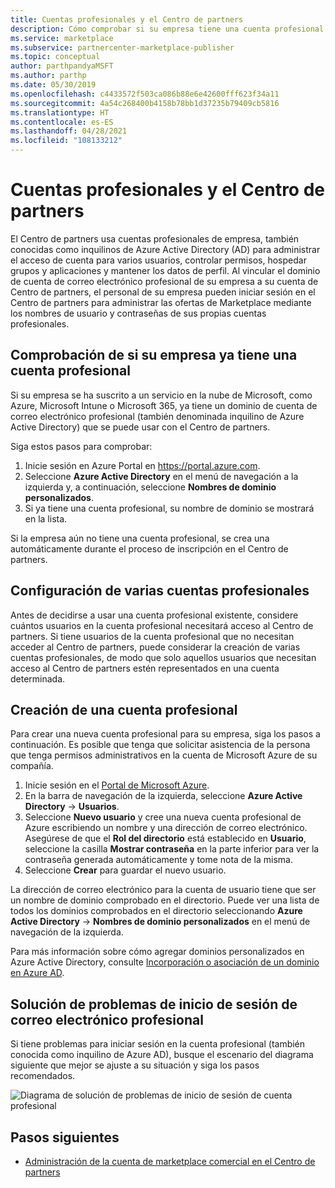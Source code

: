 ```yaml
---
title: Cuentas profesionales y el Centro de partners
description: Cómo comprobar si su empresa tiene una cuenta profesional configurada con Microsoft, crear una nueva cuenta profesional o configurar varias cuentas profesionales para usar con el Centro de partners.
ms.service: marketplace
ms.subservice: partnercenter-marketplace-publisher
ms.topic: conceptual
author: parthpandyaMSFT
ms.author: parthp
ms.date: 05/30/2019
ms.openlocfilehash: c4433572f503ca086b88e6e42600fff623f34a11
ms.sourcegitcommit: 4a54c268400b4158b78bb1d37235b79409cb5816
ms.translationtype: HT
ms.contentlocale: es-ES
ms.lasthandoff: 04/28/2021
ms.locfileid: "108133212"
---
```

# <a name="company-work-accounts-and-partner-center"></a>Cuentas profesionales y el Centro de partners

El Centro de partners usa cuentas profesionales de empresa, también conocidas como inquilinos de Azure Active Directory (AD) para administrar el acceso de cuenta para varios usuarios, controlar permisos, hospedar grupos y aplicaciones y mantener los datos de perfil. Al vincular el dominio de cuenta de correo electrónico profesional de su empresa a su cuenta de Centro de partners, el personal de su empresa pueden iniciar sesión en el Centro de partners para administrar las ofertas de Marketplace mediante los nombres de usuario y contraseñas de sus propias cuentas profesionales.

## <a name="check-whether-your-company-already-has-a-work-account"></a>Comprobación de si su empresa ya tiene una cuenta profesional

Si su empresa se ha suscrito a un servicio en la nube de Microsoft, como Azure, Microsoft Intune o Microsoft 365, ya tiene un dominio de cuenta de correo electrónico profesional (también denominada inquilino de Azure Active Directory) que se puede usar con el Centro de partners.

Siga estos pasos para comprobar:
1. Inicie sesión en Azure Portal en https://portal.azure.com.
2. Seleccione **Azure Active Directory** en el menú de navegación a la izquierda y, a continuación, seleccione **Nombres de dominio personalizados**.
3. Si ya tiene una cuenta profesional, su nombre de dominio se mostrará en la lista.

Si la empresa aún no tiene una cuenta profesional, se crea una automáticamente durante el proceso de inscripción en el Centro de partners.

## <a name="set-up-multiple-work-accounts"></a>Configuración de varias cuentas profesionales

Antes de decidirse a usar una cuenta profesional existente, considere cuántos usuarios en la cuenta profesional necesitará acceso al Centro de partners. Si tiene usuarios de la cuenta profesional que no necesitan acceder al Centro de partners, puede considerar la creación de varias cuentas profesionales, de modo que solo aquellos usuarios que necesitan acceso al Centro de partners estén representados en una cuenta determinada.

## <a name="create-a-new-work-account"></a>Creación de una cuenta profesional

Para crear una nueva cuenta profesional para su empresa, siga los pasos a continuación. Es posible que tenga que solicitar asistencia de la persona que tenga permisos administrativos en la cuenta de Microsoft Azure de su compañía.

1. Inicie sesión en el [Portal de Microsoft Azure](https://portal.azure.com).
2. En la barra de navegación de la izquierda, seleccione **Azure Active Directory** -> **Usuarios**.
3. Seleccione **Nuevo usuario** y cree una nueva cuenta profesional de Azure escribiendo un nombre y una dirección de correo electrónico. Asegúrese de que el **Rol del directorio** está establecido en **Usuario**, seleccione la casilla **Mostrar contraseña** en la parte inferior para ver la contraseña generada automáticamente y tome nota de la misma.
4. Seleccione **Crear** para guardar el nuevo usuario.

La dirección de correo electrónico para la cuenta de usuario tiene que ser un nombre de dominio comprobado en el directorio. Puede ver una lista de todos los dominios comprobados en el directorio seleccionando **Azure Active Directory** -> **Nombres de dominio personalizados** en el menú de navegación de la izquierda.

Para más información sobre cómo agregar dominios personalizados en Azure Active Directory, consulte [Incorporación o asociación de un dominio en Azure AD](../active-directory/fundamentals/add-custom-domain.md).

## <a name="troubleshoot-work-email-sign-in"></a>Solución de problemas de inicio de sesión de correo electrónico profesional

Si tiene problemas para iniciar sesión en la cuenta profesional (también conocida como inquilino de Azure AD), busque el escenario del diagrama siguiente que mejor se ajuste a su situación y siga los pasos recomendados.

![Diagrama de solución de problemas de inicio de sesión de cuenta profesional](./media/manage-accounts/onboarding-aad-flow.png)

## <a name="next-steps"></a>Pasos siguientes

- [Administración de la cuenta de marketplace comercial en el Centro de partners](./manage-account.md)